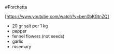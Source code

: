 #Porchetta

[https://www.youtube.com/watch?v=ben0bKGtnZQ]

- 20 gr salt per 1 kg
- pepper
- fennel flowers (not seeds)
- garlic
- rosemary 
